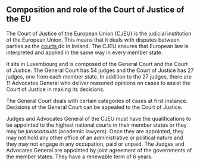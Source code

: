 ##  Composition and role of the Court of Justice of the EU

The Court of Justice of the European Union (CJEU) is the judicial institution
of the European Union. This means that it deals with disputes between parties
as the [ courts ](/en/justice/courts-system/courts/) do in Ireland. The CJEU
ensures that European law is interpreted and applied in the same way in every
member state.

It sits in Luxembourg and is composed of the General Court and the Court of
Justice. The General Court has 54 judges and the Court of Justice has 27
judges, one from each member state. In addition to the 27 judges, there are 11
Advocates General who deliver reasoned opinions on cases to assist the Court
of Justice in making its decisions.

The General Court deals with certain categories of cases at first instance.
Decisions of the General Court can be appealed to the Court of Justice.

Judges and Advocates General of the CJEU must have the qualifications to be
appointed to the highest national courts in their member states or they may be
_jurisconsults_ (academic lawyers). Once they are appointed, they may not hold
any other office of an administrative or political nature and they may not
engage in any occupation, paid or unpaid. The Judges and Advocates General are
appointed by joint agreement of the governments of the member states. They
have a renewable term of 6 years.
